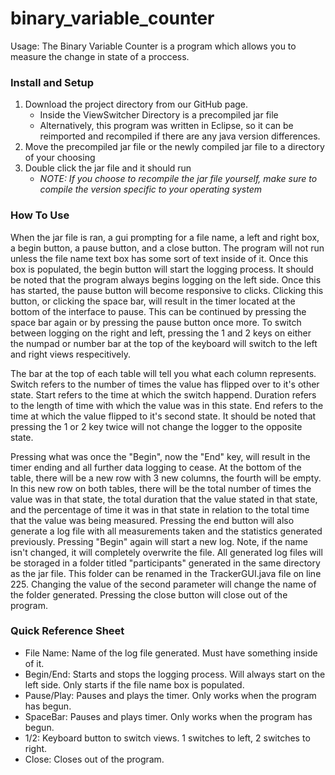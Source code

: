 # binary_variable_counter
Usage: The Binary Variable Counter is a program which allows you to measure the change in
state of a proccess.

### Install and Setup
1. Download the project directory from our GitHub page.
	- Inside the ViewSwitcher Directory is a precompiled jar file
	- Alternatively, this program was written in Eclipse, so it can be reimported
	  and recompiled if there are any java version differences.
2. Move the precompiled jar file or the newly compiled jar file to a directory of your choosing
3. Double click the jar file and it should run
   - *NOTE: If you choose to recompile the jar file yourself, make sure to compile the version
	  specific to your operating system*

### How To Use
When the jar file is ran, a gui prompting for a file name, a left and right box, a begin
button, a pause button, and a close button. The program will not run unless the file name text box
has some sort of text inside of it. Once this box is populated, the begin button will start the logging
process. It should be noted that the program always begins logging on the left side.
Once this has started, the pause button will become responsive to clicks. Clicking this
button, or clicking the space bar, will result in the timer located at the bottom of the
interface to pause. This can be continued by pressing the space bar again or by pressing the pause button
once more. To switch between logging on the right and left, pressing the 1 and 2 keys on either the numpad
or number bar at the top of the keyboard will switch to the left and right views respecitively. 

The bar at the top of each table will tell you what each column represents. Switch refers to the number of times 
the value has flipped over to it's other state. Start refers to the time at which the switch happend. Duration
refers to the length of time with which the value was in this state. End refers to the time at which the value 
flipped to it's second state. It should be noted that pressing the 1 or 2 key twice will not change the logger
to the opposite state.

Pressing what was once the "Begin", now the "End" key, will result in the timer ending and all further data
logging to cease. At the bottom of the table, there will be a new row with 3 new columns, the fourth will be empty.
In this new row on both tables, there will be the total number of times the value was in that state, the total
duration that the value stated in that state, and the percentage of time it was in that state in relation to the total 
time that the value was being measured. Pressing the end button will also generate a log file with all measurements
taken and the statistics generated previously. Pressing "Begin" again will start a new log. Note, if the name isn't
changed, it will completely overwrite the file. All generated log files will be storaged in a folder titled "participants"
generated in the same directory as the jar file. This folder can be renamed in the TrackerGUI.java file on line
225. Changing the value of the second parameter will change the name of the folder generated. Pressing the close
button will close out of the program.

### Quick Reference Sheet
- File Name: Name of the log file generated. Must have something inside of it.
- Begin/End: Starts and stops the logging process. Will always start on the left side.
             Only starts if the file name box is populated.
- Pause/Play: Pauses and plays the timer. Only works when the program has begun.
- SpaceBar: Pauses and plays timer. Only works when the program has begun.
- 1/2: Keyboard button to switch views. 1 switches to left, 2 switches to right.
- Close: Closes out of the program.












